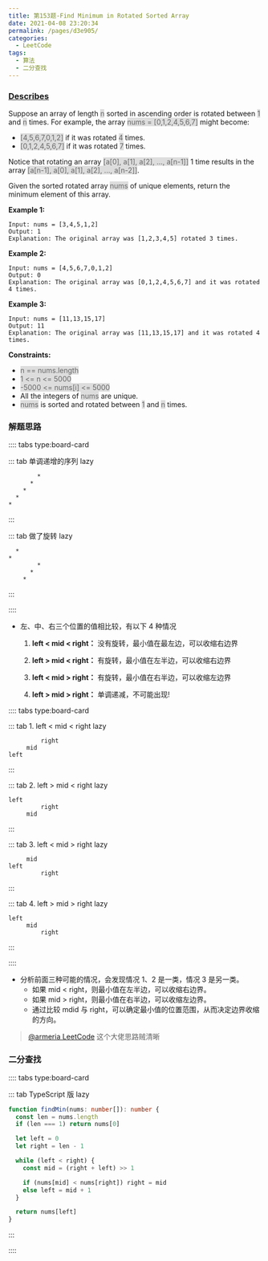 ```yaml
---
title: 第153题-Find Minimum in Rotated Sorted Array
date: 2021-04-08 23:20:34
permalink: /pages/d3e905/
categories:
  - LeetCode
tags:
  - 算法
  - 二分查找
---
```


### [Describes](https://leetcode-cn.com/problems/find-minimum-in-rotated-sorted-array/)

Suppose an array of length <span style="background: #ddd; color: #666;">n</span> sorted in ascending order is rotated between <span style="background: #ddd; color: #666;">1</span> and <span style="background: #ddd; color: #666;">n</span> times. For example, the array <span style="background: #ddd; color: #666;">nums = [0,1,2,4,5,6,7]</span> might become:

- <span style="background: #ddd; color: #666;">[4,5,6,7,0,1,2]</span> if it was rotated <span style="background: #ddd; color: #666;">4</span> times.
- <span style="background: #ddd; color: #666;">[0,1,2,4,5,6,7]</span> if it was rotated <span style="background: #ddd; color: #666;">7</span> times.

Notice that rotating an array <span style="background: #ddd; color: #666;">[a[0], a[1], a[2], ..., a[n-1]]</span> 1 time results in the array <span style="background: #ddd; color: #666;">[a[n-1], a[0], a[1], a[2], ..., a[n-2]]</span>.

Given the sorted rotated array <span style="background: #ddd; color: #666;">nums</span> of unique elements, return the minimum element of this array.

<!-- more -->

**Example 1:**

```
Input: nums = [3,4,5,1,2]
Output: 1
Explanation: The original array was [1,2,3,4,5] rotated 3 times.
```

**Example 2:**

```
Input: nums = [4,5,6,7,0,1,2]
Output: 0
Explanation: The original array was [0,1,2,4,5,6,7] and it was rotated 4 times.
```

**Example 3:**

```
Input: nums = [11,13,15,17]
Output: 11
Explanation: The original array was [11,13,15,17] and it was rotated 4 times.
```

**Constraints:**

- <span style="background: #ddd; color: #666;">n == nums.length</span>
- <span style="background: #ddd; color: #666;">1 <= n <= 5000</span>
- <span style="background: #ddd; color: #666;">-5000 <= nums[i] <= 5000</span>
- All the integers of <span style="background: #ddd; color: #666;">nums</span> are unique.
- <span style="background: #ddd; color: #666;">nums</span> is sorted and rotated between <span style="background: #ddd; color: #666;">1</span> and <span style="background: #ddd; color: #666;">n</span> times.

### 解题思路

:::: tabs type:board-card

::: tab 单调递增的序列 lazy

```
        *
      *
    *
  *
*
```

:::

::: tab 做了旋转 lazy

```
  *
*
        *
      *
    *
```

:::

::::

- 左、中、右三个位置的值相比较，有以下 4 种情况

  1. **left < mid < right：** 没有旋转，最小值在最左边，可以收缩右边界

  2. **left > mid < right：** 有旋转，最小值在左半边，可以收缩右边界

  3. **left < mid > right：** 有旋转，最小值在右半边，可以收缩左边界

  4. **left > mid > right：** 单调递减，不可能出现!

:::: tabs type:board-card

::: tab 1. left < mid < right lazy

```
         right
     mid
left
```

:::

::: tab 2. left > mid < right lazy

```
left
         right
     mid
```

:::

::: tab 3. left < mid > right lazy

```
     mid
left
         right
```

:::

::: tab 4. left > mid > right lazy

```
left
     mid
         right
```

:::

::::

- 分析前面三种可能的情况，会发现情况 1、2 是一类，情况 3 是另一类。
  - 如果 mid < right，则最小值在左半边，可以收缩右边界。
  - 如果 mid > right，则最小值在右半边，可以收缩左边界。
  - 通过比较 mdid 与 right，可以确定最小值的位置范围，从而决定边界收缩的方向。

> [@armeria LeetCode](https://leetcode-cn.com/problems/find-minimum-in-rotated-sorted-array/solution/er-fen-cha-zhao-wei-shi-yao-zuo-you-bu-dui-cheng-z/) 这个大佬思路贼清晰

### 二分查找

:::: tabs type:board-card

::: tab TypeScript 版 lazy

```TypeScript
function findMin(nums: number[]): number {
  const len = nums.length
  if (len === 1) return nums[0]

  let left = 0
  let right = len - 1

  while (left < right) {
    const mid = (right + left) >> 1

    if (nums[mid] < nums[right]) right = mid
    else left = mid + 1
  }

  return nums[left]
}
```

:::

::::
